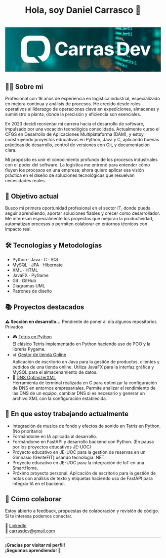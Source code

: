 <div align="center">
<h1 aling="center">Hola, soy Daniel Carrasco 👋<h1>
<img src="assets/header.png" width="1000"/>
</div>


## 👨‍💻 Sobre mi

Profesional con 16 años de experiencia en logística industrial, especializado en mejora continua y análisis de procesos. He crecido desde roles operativos al liderazgo de operaciones clave en expediciones, almacenes y suministro a planta, donde la precisión y eficiencia son esenciales.

En 2023 decidí reorientar mi carrera hacia el desarrollo de software, impulsado por una vocación tecnológica consolidada. Actualmente curso el CFGS en Desarrollo de Aplicaciones Multiplataforma (DAM), y estoy construyendo proyectos educativos en Python, Java y C, aplicando buenas prácticas de desarrollo, control de versiones con Git, y documentación clara.

Mi propósito es unir el conocimiento profundo de los procesos industriales con el poder del software. La logística me entrenó para entender cómo fluyen los procesos en una empresa; ahora quiero aplicar esa visión práctica en el diseño de soluciones tecnológicas que resuelvan necesidades reales.

## 🎯 Objetivo actual

Busco mi primera oportunidad profesional en el sector IT, donde pueda seguir aprendiendo, aportar soluciones fiables y crecer como desarrollador. Me interesan especialmente los proyectos que mejoran la productividad, automatizan procesos o permiten colaborar en entornos técnicos con impacto real.



## 🛠️ Tecnologías y Metodologías

- Python · Java · C · SQL
- MySQL · JPA · Hibernate
- XML · HTML
- JavaFX · PyGame
- Git · GitHub
- Diagramas UML
- Patrones de diseño


## 📚 Proyectos destacados

**⚠️ Sección en desarrollo...** Pendiente de poner al día algunos repositorios Privados<br>

- 🎮 [Tetris en Python](https://github.com/CarrasDev/Tetris_Game)<br>
  El clásico Tetris implementado en Python haciendo uso de POO y la librería Pygame.
- 📊 [Gestor de tienda Online](https://github.com/CarrasDev/Online_Store)<br>
  Aplicación de escritorio en Java para la gestión de productos, clientes y pedidos de una tienda online. Utiliza JavaFX para la interfaz gráfica y MySQL para el almacenamiento de datos.
- 📡 [DNS OptimizerXML](https://github.com/CarrasDev/DNS_OptimizerXML)<br>
  Herramienta de terminal realizada en C para optimizar la configuración de DNS en entornos empresariales. Permite analizar el rendimiento de las DNS de un equipo, cambiar DNS si es necesario y generar un archivo XML con la configuración establecida.

## 🚀 En que estoy trabajando actualmente

- Integración de musica de fondo y efectos de sonido en Tetris en Python. (No prioritario)
- Formándome en IA aplicada al desarrollo.
- Formándome en FastAPI y desarrollo backend con Python. (En pausa por los proyectos educativos JE-UOC)
- Proyecto educativo en JE-UOC para la gestión de reservas en un Gimnasio (GenteFIT) usando tecnología .NET.
- Proyecto educativo en JE-UOC para la integración de IoT en una SmartHome.<br>
- Próximo proyecto personal: Aplicación de escritorio para la gestión de notas con análisis de texto y etiquetas haciendo uso de FastAPI para integrar IA en el backend.


## 🤝 Cómo colaborar

Estoy abierto a feedback, propuestas de colaboración y revisión de código. Si te interesa podemos conectar.

💼 [LinkedIn](https://www.linkedin.com/in/danielcarrascoluque/)<br>
📧 carrasdev@gmail.com


---

**¡Gracias por visitar mi perfil!<br>
¡Seguimos aprendiendo!** 🚀